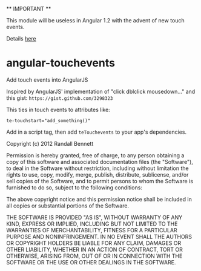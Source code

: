 ** IMPORTANT **

This module will be useless in Angular 1.2 with the advent of new touch events.

Details [here](http://www.youtube.com/watch?v=W13qDdJDHp8)



angular-touchevents
===================

Add touch events into AngularJS


Inspired by AngularJS' implementation of "click dblclick mousedown..." and this gist: `https://gist.github.com/3298323` 

This ties in touch events to attributes like:
 
    te-touchstart="add_something()"
 
Add in a script tag, then add `teTouchevents` to your app's dependencies.


Copyright (c) 2012 Randall Bennett

Permission is hereby granted, free of charge, to any person obtaining a copy of this software and associated documentation files (the "Software"), to deal in the Software without restriction, including without limitation the rights to use, copy, modify, merge, publish, distribute, sublicense, and/or sell copies of the Software, and to permit persons to whom the Software is furnished to do so, subject to the following conditions:

The above copyright notice and this permission notice shall be included in all copies or substantial portions of the Software.

THE SOFTWARE IS PROVIDED "AS IS", WITHOUT WARRANTY OF ANY KIND, EXPRESS OR IMPLIED, INCLUDING BUT NOT LIMITED TO THE WARRANTIES OF MERCHANTABILITY, FITNESS FOR A PARTICULAR PURPOSE AND NONINFRINGEMENT. IN NO EVENT SHALL THE AUTHORS OR COPYRIGHT HOLDERS BE LIABLE FOR ANY CLAIM, DAMAGES OR OTHER LIABILITY, WHETHER IN AN ACTION OF CONTRACT, TORT OR OTHERWISE, ARISING FROM, OUT OF OR IN CONNECTION WITH THE SOFTWARE OR THE USE OR OTHER DEALINGS IN THE SOFTWARE.
